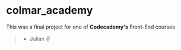 # colmar_academy

This was a final project for one of **Codecademy's** Front-End courses 

> - Julian ✌️
